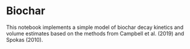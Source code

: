 # Biochar

This notebook implements a simple model of biochar decay kinetics and volume estimates based on the methods from Campbell et al. (2019) and Spokas (2010).
